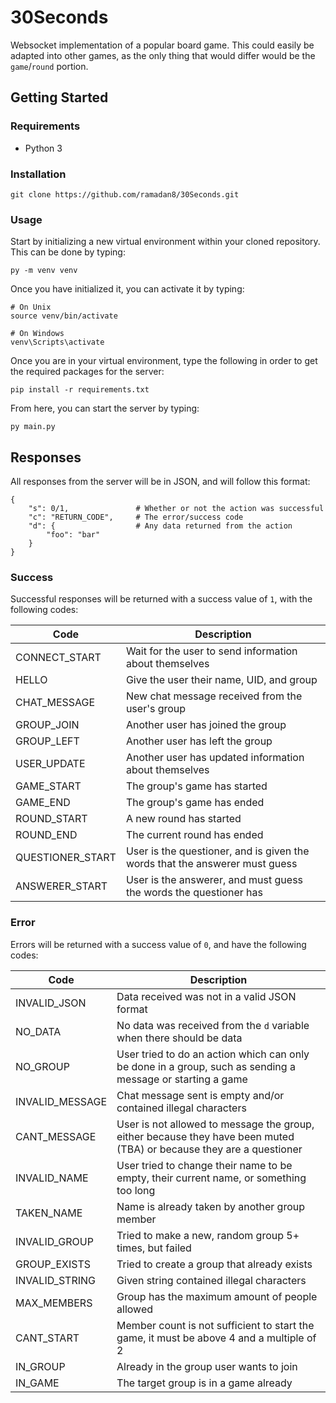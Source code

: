 # 30Seconds

Websocket implementation of a popular board game. This could easily be adapted into other games, as the only thing that would differ would be the `game`/`round` portion.

## Getting Started

### Requirements
- Python 3

### Installation
```
git clone https://github.com/ramadan8/30Seconds.git
```

### Usage
Start by initializing a new virtual environment within your cloned repository. This can be done by typing:
```
py -m venv venv
```
Once you have initialized it, you can activate it by typing:
```
# On Unix
source venv/bin/activate

# On Windows
venv\Scripts\activate
```
Once you are in your virtual environment, type the following in order to get the required packages for the server:
```
pip install -r requirements.txt
```
From here, you can start the server by typing:
```
py main.py
```

## Responses

All responses from the server will be in JSON, and will follow this format:
```
{
	"s": 0/1, 				# Whether or not the action was successful
	"c": "RETURN_CODE",		# The error/success code
	"d": {					# Any data returned from the action
		"foo": "bar"
	}
}
```

### Success

Successful responses will be returned with a success value of `1`, with the following codes:

|Code|Description|
|-|-|
|CONNECT_START|Wait for the user to send information about themselves|
|HELLO|Give the user their name, UID, and group|
|CHAT_MESSAGE|New chat message received from the user's group|
|GROUP_JOIN|Another user has joined the group|
|GROUP_LEFT|Another user has left the group|
|USER_UPDATE|Another user has updated information about themselves|
|GAME_START|The group's game has started|
|GAME_END|The group's game has ended|
|ROUND_START|A new round has started|
|ROUND_END|The current round has ended|
|QUESTIONER_START|User is the questioner, and is given the words that the answerer must guess|
|ANSWERER_START|User is the answerer, and must guess the words the questioner has|

### Error

Errors will be returned with a success value of `0`, and have the following codes:

|Code|Description|
|-|-|
|INVALID_JSON|Data received was not in a valid JSON format|
|NO_DATA|No data was received from the `d` variable when there should be data|
|NO_GROUP|User tried to do an action which can only be done in a group, such as sending a message or starting a game|
|INVALID_MESSAGE|Chat message sent is empty and/or contained illegal characters|
|CANT_MESSAGE|User is not allowed to message the group, either because they have been muted (TBA) or because they are a questioner|
|INVALID_NAME|User tried to change their name to be empty, their current name, or something too long|
|TAKEN_NAME|Name is already taken by another group member|
|INVALID_GROUP|Tried to make a new, random group 5+ times, but failed|
|GROUP_EXISTS|Tried to create a group that already exists|
|INVALID_STRING|Given string contained illegal characters|
|MAX_MEMBERS|Group has the maximum amount of people allowed|
|CANT_START|Member count is not sufficient to start the game, it must be above 4 and a multiple of 2|
|IN_GROUP|Already in the group user wants to join|
|IN_GAME|The target group is in a game already|